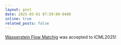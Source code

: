 ```yaml
---
layout: post
date: 2025-05-01 07:59:00-0400
inline: true
related_posts: false
---
```


[Wasserstein Flow Matchig](https://arxiv.org/pdf/2411.00698) was accepted to ICML2025!
